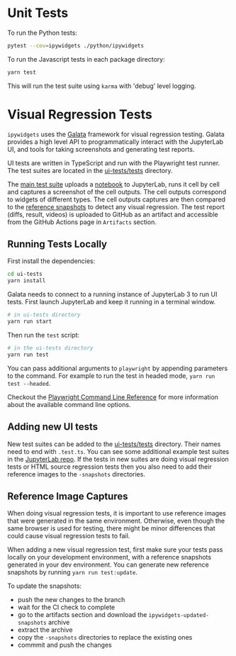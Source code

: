 # Unit Tests

To run the Python tests:

```sh
pytest --cov=ipywidgets ./python/ipywidgets
```

To run the Javascript tests in each package directory:

```sh
yarn test
```

This will run the test suite using `karma` with 'debug' level logging.

# Visual Regression Tests

`ipywidgets` uses the [Galata](https://github.com/jupyterlab/jupyterlab/tree/master/galata) framework for visual regression testing. Galata provides a high level API to programmatically interact with the JupyterLab UI, and tools for taking screenshots and generating test reports.

UI tests are written in TypeScript and run with the Playwright test runner. The test suites are located in the [ui-tests/tests](https://github.com/jupyter-widgets/ipywidgets/tree/master/ui-tests/tests) directory.

The [main test suite](https://github.com/jupyter-widgets/ipywidgets/tree/master/ui-tests/tests/widgets.test.ts) uploads a [notebook](https://github.com/jupyter-widgets/ipywidgets/tree/master/ui-tests/tests/notebooks/widgets.ipynb) to JupyterLab, runs it cell by cell and captures a screenshot of the cell outputs. The cell outputs correspond to widgets of different types. The cell outputs captures are then compared to the [reference snapshots](https://github.com/jupyter-widgets/ipywidgets/tree/master/ui-tests/tests/widgets.test.ts-snapshots/) to detect any visual regression. The test report (diffs, result, videos) is uploaded to GitHub as an artifact and accessible from the GitHub Actions page in `Artifacts` section.

## Running Tests Locally

First install the dependencies:

```sh
cd ui-tests
yarn install
```

Galata needs to connect to a running instance of JupyterLab 3 to run UI tests. First launch JupyterLab and keep it running in a terminal window.

```sh
# in ui-tests directory
yarn run start
```

Then run the `test` script:

```sh
# in the ui-tests directory
yarn run test
```

You can pass additional arguments to `playwright` by appending parameters to the command. For example to run the test in headed mode, `yarn run test --headed`.

Checkout the [Playwright Command Line Reference](https://playwright.dev/docs/test-cli/) for more information about the available command line options.

## Adding new UI tests

New test suites can be added to the [ui-tests/tests](https://github.com/jupyter-widgets/ipywidgets/tree/master/ui-tests/tests) directory. Their names need to end with `.test.ts`. You can see some additional example test suites in the [JupyterLab repo](https://github.com/jupyterlab/jupyterlab/blob/master/galata/test). If the tests in new suites are doing visual regression tests or HTML source regression tests then you also need to add their reference images to the `-snapshots` directories.

## Reference Image Captures

When doing visual regression tests, it is important to use reference images that were generated in the same environment. Otherwise, even though the same browser is used for testing, there might be minor differences that could cause visual regression tests to fail.

When adding a new visual regression test, first make sure your tests pass locally on your development environment, with a reference snapshots generated in your dev environment. You can generate new reference snapshots by running `yarn run test:update`.

To update the snapshots:

- push the new changes to the branch
- wait for the CI check to complete
- go to the artifacts section and download the `ipywidgets-updated-snapshots` archive
- extract the archive
- copy the `-snapshots` directories to replace the existing ones
- commmit and push the changes
